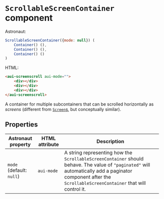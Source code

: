 # `ScrollableScreenContainer` component
Astronaut:
```javascript
ScrollableScreenContainer({mode: null}) (
    Container() (),
    Container() (),
    Container() ()
)
```

HTML:
```html
<aui-screenscroll aui-mode="">
    <div></div>
    <div></div>
    <div></div>
</aui-screenscroll>
```

A container for multiple subcontainers that can be scrolled horizontally as _screens_ (different from [`Screen`s](reference/components/screen.md), but conceptually similar).

## Properties
| Astronaut property | HTML attribute | Description |
|---|---|---|
| `mode` (default: `null`) | `aui-mode` | A string representing how the `ScrollableScreenContainer` should behave. The value of `"paginated"` will automatically add a paginator component after the `ScrollableScreenContainer` that will control it. |